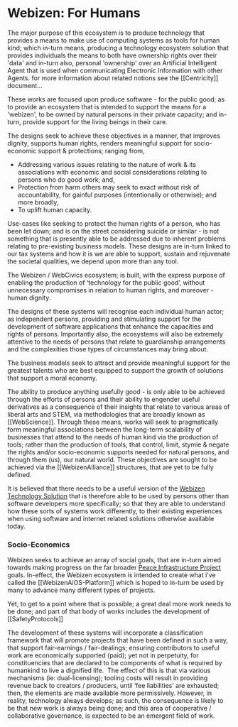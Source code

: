 # Webizen: For Humans

The major purpose of this ecosystem is to produce technology that provides a means to make use of computing systems as tools for human kind; which in-turn means, producing a technology ecosystem solution that provides individuals the means to both have ownership rights over their 'data' and in-turn also, personal 'ownership' over an Artificial Intelligent Agent that is used when communicating Electronic Information with other Agents.  for more information about related notions see the [[Centricity]] document... 

These works are focused upon produce software - for the public good; as to provide an ecosystem that is intended to support the means for a 'webizen', to be owned by natural persons in their private capacity; and in-turn, provide support for the living beings in their care.  

The designs seek to achieve these objectives in a manner, that improves dignity, supports human rights, renders meaningful support for socio-economic support & protections; ranging from, 
- Addressing various issues relating to the nature of work & its associations with economic and social considerations relating to persons who do good work; and, 
- Protection from harm others may seek to exact without risk of accountability, for gainful purposes (intentionally or otherwise); and more broadly, 
- To uplift human capacity.  

Use-cases like seeking to protect the human rights of a person, who has been let down; and is on the street considering suicide or similar - is not something that is presently able to be addressed due to inherent problems relating to pre-existing business models.  These designs are in-turn linked to our tax systems and how it is we are able to support, sustain and rejuvenate the societal qualities, we depend upon more than any tool.  

The Webizen / WebCivics ecosystem; is built, with the express purpose of enabling the production of ‘technology for the public good’, without unnecessary compromises in relation to human rights, and moreover - human dignity.  

The designs of these systems will recognise each individual human actor; as independent persons, providing and stimulating support for the development of software applications that enhance the capacities and rights of persons.  Importantly also, the ecosystems will also be extremely attentive to the needs of persons that relate to guardianship arrangements and the complexities those types of circumstances may bring about.

The business models seek to attract and provide meaningful support for the greatest talents who are best equipped to support the growth of solutions that support a moral economy.

The ability to produce anything usefully good - is only able to be achieved through the efforts of persons and their ability to engender useful derivatives as a consequence of their insights that relate to various areas of liberal arts and STEM, via methodologies that are broadly known as [[WebScience]]. Through these means, works will seek to pragmatically form meaningful associations between the long-term scalability of businesses that attend to the needs of human kind via the production of tools; rather than the production of tools, that control, limit, stymie & negate the rights and/or socio-economic supports needed for natural persons, and through them (us), our natural world.  These objectives are sought to be achieved via the [[WebizenAlliance]] structures, that are yet to be fully defined.  

It is believed that there needs to be a useful version of the [Webizen Technology Solution](WebizenTechStack) that is therefore able to be used by persons other than software developers more specifically; so that they are able to understand how these sorts of systems work differently, to their existing experiences when using software and internet related solutions otherwise available today.

### Socio-Economics
Webizen seeks to achieve an array of social goals, that are in-turn aimed towards making progress on the far broader [Peace Infrastructure Project]([PeaceInfrastructureProject]) goals.  In-effect, the Webizen ecosystem is intended to create what i've called the [[WebizenAiOS-Platform]] which is hoped to in-turn be used by many to advance many different types of projects. 

Yet, to get to a point where that is possible; a great deal more work needs to be done; and part of that body of works includes the development of [[SafetyProtocols]] 

The development of these systems will incorporate a classification framework that will promote projects that have been defined in such a way, that support fair-earnings / fair-dealings; ensuring contributors to useful work are economically supported (paid); yet not in perpetuity, for constituencies that are declared to be components of what is required by humankind to live a dignified life.  The effect of this is that via various mechanisms (ie: dual-licensing); tooling costs will result in providing revenue back to creators / producers, until ‘fee liabilities’ are exhausted; then, the elements are made available more permissively. However, in reality, technology always develops; as such, the consequence is likely to be that new work is always being done; and this area of cooperative / collaborative governance, is expected to be an emergent field of work.